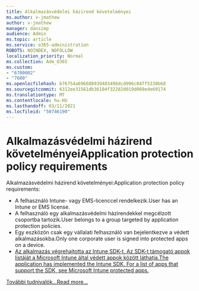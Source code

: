 ```yaml
---
title: Alkalmazásvédelmi házirend követelményei
ms.author: v-jmathew
author: v-jmathew
manager: dansimp
audience: Admin
ms.topic: article
ms.service: o365-administration
ROBOTS: NOINDEX, NOFOLLOW
localization_priority: Normal
ms.collection: Adm_O365
ms.custom:
- "6700002"
- "7680"
ms.openlocfilehash: b76754a696608939403498dcd996c04ff5338b68
ms.sourcegitcommit: 6312ee31561db36104f32282d019d069ede69174
ms.translationtype: MT
ms.contentlocale: hu-HU
ms.lasthandoff: 03/11/2021
ms.locfileid: "50746190"
---
```

# <a name="application-protection-policy-requirements"></a><span data-ttu-id="84024-102">Alkalmazásvédelmi házirend követelményei</span><span class="sxs-lookup"><span data-stu-id="84024-102">Application protection policy requirements</span></span>

<span data-ttu-id="84024-103">Alkalmazásvédelmi házirend követelményei:</span><span class="sxs-lookup"><span data-stu-id="84024-103">Application protection policy requirements:</span></span>

- <span data-ttu-id="84024-104">A felhasználó Intune- vagy EMS-licenccel rendelkezik.</span><span class="sxs-lookup"><span data-stu-id="84024-104">User has an Intune or EMS license.</span></span>
- <span data-ttu-id="84024-105">A felhasználó egy alkalmazásvédelmi házirendekkel megcélzott csoportba tartozik.</span><span class="sxs-lookup"><span data-stu-id="84024-105">User belongs to a group targeted by application protection policies.</span></span>
- <span data-ttu-id="84024-106">Egy eszközön csak egy vállalati felhasználó van bejelentkezve a védett alkalmazásokba.</span><span class="sxs-lookup"><span data-stu-id="84024-106">Only one corporate user is signed into protected apps on a device.</span></span>
- [<span data-ttu-id="84024-107">Az alkalmazás végrehajtotta az Intune SDK-t. Az SDK-t támogató appok listáját a Microsoft Intune által védett appok között láthatja.</span><span class="sxs-lookup"><span data-stu-id="84024-107">The application has implemented the Intune SDK. For a list of apps that support the SDK, see Microsoft Intune protected apps.</span></span>](https://docs.microsoft.com/mem/intune/apps/apps-supported-intune-apps)

[<span data-ttu-id="84024-108">További tudnivalók...</span><span class="sxs-lookup"><span data-stu-id="84024-108">Read more...</span></span>](https://docs.microsoft.com/mem/intune/apps/app-protection-policy)

